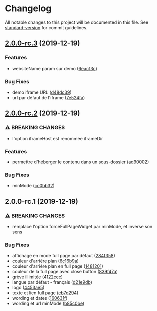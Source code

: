 # Changelog

All notable changes to this project will be documented in this file. See [standard-version](https://github.com/conventional-changelog/standard-version) for commit guidelines.

## [2.0.0-rc.3](https://github.com/noelmace/widget-engreve/compare/v2.0.0-rc.2...v2.0.0-rc.3) (2019-12-19)


### Features

* websiteName param sur demo ([6eac13c](https://github.com/noelmace/widget-engreve/commit/6eac13ca426def43ee735ba7490d5cb3fad0785c))


### Bug Fixes

* demo iframe URL ([d48dc39](https://github.com/noelmace/widget-engreve/commit/d48dc39c2c846e0a64ee359e510d947a0f022864))
* url par défaut de l'iframe ([7e524fa](https://github.com/noelmace/widget-engreve/commit/7e524faae5e2eb446e21cf628e083677613ddbda))

## [2.0.0-rc.2](https://github.com/noelmace/widget-engreve/compare/v2.0.0-rc.1...v2.0.0-rc.2) (2019-12-19)


### ⚠ BREAKING CHANGES

* l'option iframeHost est renommée iframeDir

### Features

* permettre d'héberger le contenu dans un sous-dossier ([ad90002](https://github.com/noelmace/widget-engreve/commit/ad90002ac6063eaaf4f62fa5b70f026f786b30cf))


### Bug Fixes

* minMode ([cc0bb32](https://github.com/noelmace/widget-engreve/commit/cc0bb32b6999d6a7e642c54545287ba9715e6fb5))

## 2.0.0-rc.1 (2019-12-19)


### ⚠ BREAKING CHANGES

* remplace l'option forceFullPageWidget par minMode, et
inverse son sens

### Bug Fixes

* affichage en mode full page par défaut ([284f358](https://github.com/noelmace/widget-engreve/commit/284f35855ccd67e49cedaf8d7b5efeae14ba5446))
* couleur d'arrière plan ([6c16b9a](https://github.com/noelmace/widget-engreve/commit/6c16b9a1cd35c635fe97a327d8600d76b449d256))
* couleur d'arrière plan en full page ([1481201](https://github.com/noelmace/widget-engreve/commit/14812019b0a0b25497a6d1b56dd89a5a6fa645f9))
* couleur de la full page avec close button ([839f47a](https://github.com/noelmace/widget-engreve/commit/839f47a0dda1ee89f73e49609ce966a871127f4d))
* grève illimitée ([4122ccc](https://github.com/noelmace/widget-engreve/commit/4122ccc75f17ce7007af0156ef7b89ff1661604b))
* langue par défaut - français ([d21e9db](https://github.com/noelmace/widget-engreve/commit/d21e9db9b66213889c5c3a345f997e70e56783ac))
* logo ([4453ae5](https://github.com/noelmace/widget-engreve/commit/4453ae5d6a5939369806fb93d07fe964a573eba7))
* texte et lien full page ([eb7d294](https://github.com/noelmace/widget-engreve/commit/eb7d2947cabf467529b10c4f3c61c2a01715d3cf))
* wording et dates ([160631f](https://github.com/noelmace/widget-engreve/commit/160631fd0284ce781f41fa9e59075ffc6c58867c))
* wording et url minMode ([b85c0be](https://github.com/noelmace/widget-engreve/commit/b85c0be1dc73f67df09a1b2015e4fde11a31f58d))
